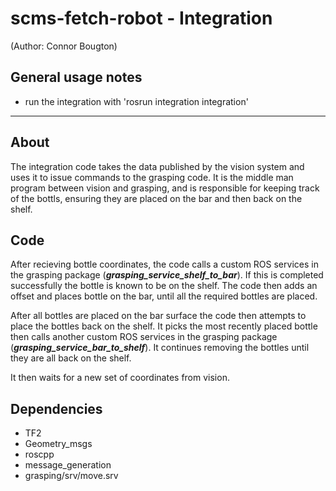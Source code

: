# scms-fetch-robot - Integration
(Author: Connor Bougton)

General usage notes 
--------------------------------------------

- run the integration with 'rosrun integration integration'

--------------------------------------------

## About

The integration code takes the data published by the vision system and uses it to issue commands to the grasping code.
It is the middle man program between vision and grasping, and is responsible for keeping track of the bottls, ensuring they are placed on the bar and then back on the shelf.

## Code

After recieving bottle coordinates, the code calls a custom ROS services in the grasping package (***grasping_service_shelf_to_bar***).
If this is completed successfully the bottle is known to be on the shelf.
The code then adds an offset and places bottle on the bar, until all the required bottles are placed.

After all bottles are placed on the bar surface the code then attempts to place the bottles back on the shelf.
It picks the most recently placed bottle then calls another custom ROS services in the grasping package (***grasping_service_bar_to_shelf***).
It continues removing the bottles until they are all back on the shelf.

It then waits for a new set of coordinates from vision.

## Dependencies

- TF2
- Geometry_msgs
- roscpp
- message_generation
- grasping/srv/move.srv